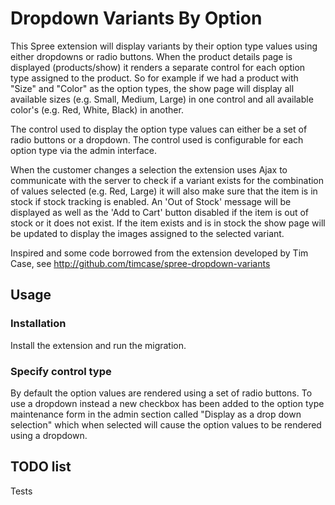 # Dropdown Variants By Option

This Spree extension will display variants by their option type values using either dropdowns
or radio buttons. When the product details page is displayed (products/show) it renders a
separate control for each option type assigned to the product. So for example if we had a product
with "Size" and "Color" as the option types, the show page will display all available sizes (e.g.
Small, Medium, Large) in one control and all available color's (e.g. Red, White, Black) in another.

The control used to display the option type values can either be a set of radio buttons or a
dropdown. The control used is configurable for each option type via the admin interface.

When the customer changes a selection the extension uses Ajax to communicate with the server to check
if a variant exists for the combination of values selected (e.g. Red, Large) it will also make sure
that the item is in stock if stock tracking is enabled. An 'Out of Stock' message will be displayed
as well as the 'Add to Cart' button disabled if the item is out of stock or it does not exist. If the
item exists and is in stock the show page will be updated to display the images assigned to the selected
variant.

Inspired and some code borrowed from the extension developed by Tim Case,
see http://github.com/timcase/spree-dropdown-variants

## Usage

### Installation

Install the extension and run the migration.

### Specify control type

By default the option values are rendered using a set of radio buttons. To use a dropdown instead
a new checkbox has been added to the option type maintenance form in the admin section called
"Display as a drop down selection" which when selected will cause the option values to be rendered
using a dropdown.

## TODO list

Tests



